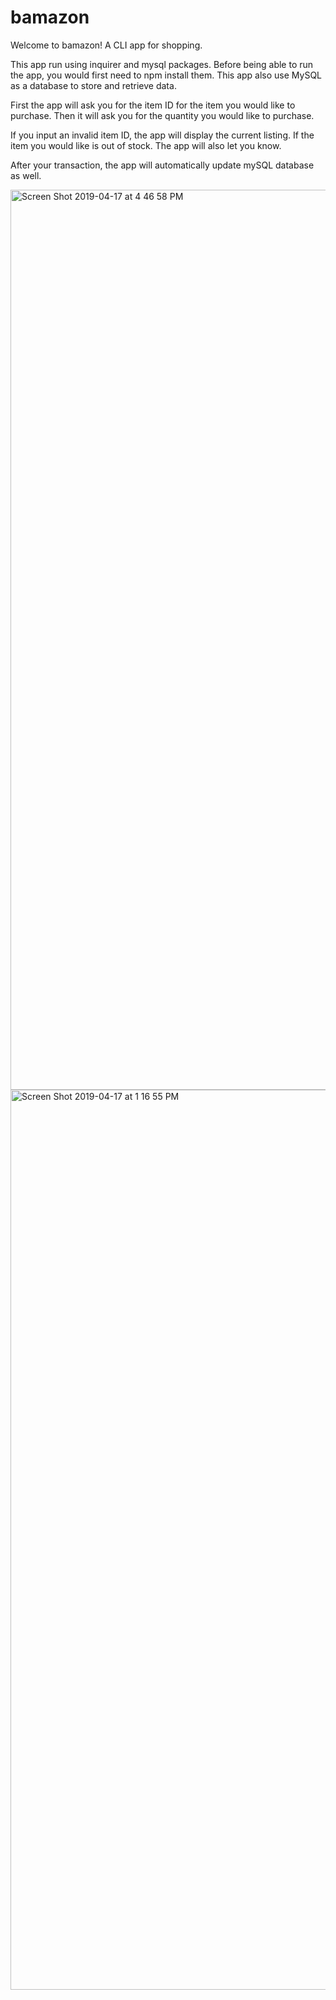 # bamazon

Welcome to bamazon! A CLI app for shopping. 

This app run using inquirer and mysql packages. Before being able to run the app, you would first need to npm install them. This app also use MySQL as a database to store and retrieve data. 

First the app will ask you for the item ID for the item you would like to purchase. 
Then it will ask you for the quantity you would like to purchase. 

If you input an invalid item ID, the app will display the current listing. 
If the item you would like is out of stock. The app will also let you know. 

After your transaction, the app will automatically update mySQL database as well. 


<img width="1440" alt="Screen Shot 2019-04-17 at 4 46 58 PM" src="https://user-images.githubusercontent.com/46271986/56323871-bf76be00-6132-11e9-8166-3b51bfd1ca19.png">

<img width="1440" alt="Screen Shot 2019-04-17 at 1 16 55 PM" src="https://user-images.githubusercontent.com/46271986/56323916-e7662180-6132-11e9-9d81-916b961980b4.png">
